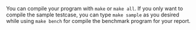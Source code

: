 You can compile your program with `make` or `make all`. If you only want to compile the sample testcase, you can type `make sample` as you desired while using `make bench` for compile the benchmark program for your report.
